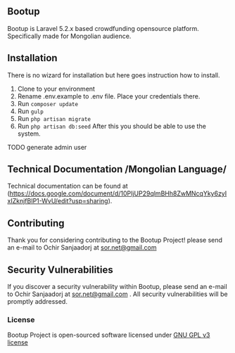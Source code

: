 ## Bootup

Bootup is Laravel 5.2.x based crowdfunding opensource platform. Specifically made for Mongolian audience.

## Installation

There is no wizard for installation but here goes instruction how to install.
1. Clone to your environment
2. Rename .env.example to .env file. Place your credentials there.
3. Run `composer update`
4. Run `gulp`
5. Run `php artisan migrate`
6. Run `php artisan db:seed`
After this you should be able to use the system.

TODO generate admin user

## Technical Documentation /Mongolian Language/

Technical documentation can be found at (https://docs.google.com/document/d/10PIjUP29qlmBHh8ZwMNcqYky6zyIxIZknjfBIP1-WvU/edit?usp=sharing).

## Contributing

Thank you for considering contributing to the Bootup Project! please send an e-mail to Ochir Sanjaadorj at sor.net@gmail.com

## Security Vulnerabilities

If you discover a security vulnerability within Bootup, please send an e-mail to Ochir Sanjaadorj at sor.net@gmail.com . All security vulnerabilities will be promptly addressed.

### License

Bootup Project is open-sourced software licensed under [GNU GPL v3 license](http://www.gnu.org/licenses/gpl-3.0.en.html)
